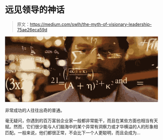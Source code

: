 # 远见领导的神话

> 原文：<https://medium.com/swlh/the-myth-of-visionary-leadership-75ae26eca59d>

![](img/9042d94d33e5b359df46f6320b495c67.png)

非常成功的人往往出奇的普通。

毫无疑问，你遇到的百万富翁企业家一般都非常能干，而且在某些方面也相当有天赋。然而，它们很少能与人们脑海中的某个异常有洞察力或才华横溢的人的形象相匹配。一般来说，他们都很正常，不会比下一个人更聪明，而且会成为…